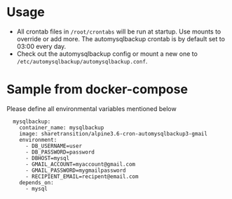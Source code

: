 # Usage

- All crontab files in `/root/crontabs` will be run at startup. Use mounts to override or add more. The automysqlbackup crontab is by default set to 03:00 every day. 
- Check out the automysqlbackup config or mount a new one to `/etc/automysqlbackup/automysqlbackup.conf`.

# Sample from docker-compose

Please define all environmental variables mentioned below

```
  mysqlbackup:
    container_name: mysqlbackup
    image: sharetransition/alpine3.6-cron-automysqlbackup3-gmail
    environment:
      - DB_USERNAME=user
      - DB_PASSWORD=password
      - DBHOST=mysql
      - GMAIL_ACCOUNT=myaccount@gmail.com
      - GMAIL_PASSWORD=mygmailpassword
      - RECIPIENT_EMAIL=recipent@email.com
    depends_on:
      - mysql
```
